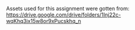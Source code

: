 Assets used for this assignment were gotten from:
https://drive.google.com/drive/folders/1Inj22c-wqKhq3ix15w8or9xPucskhq_n
